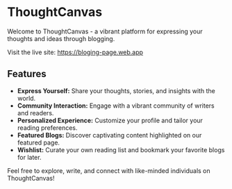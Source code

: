 

# ThoughtCanvas

Welcome to ThoughtCanvas - a vibrant platform for expressing your thoughts and ideas through blogging.

Visit the live site: https://bloging-page.web.app 

## Features

- **Express Yourself:** Share your thoughts, stories, and insights with the world.
- **Community Interaction:** Engage with a vibrant community of writers and readers.
- **Personalized Experience:** Customize your profile and tailor your reading preferences.
- **Featured Blogs:** Discover captivating content highlighted on our featured page.
- **Wishlist:** Curate your own reading list and bookmark your favorite blogs for later.

Feel free to explore, write, and connect with like-minded individuals on ThoughtCanvas!
